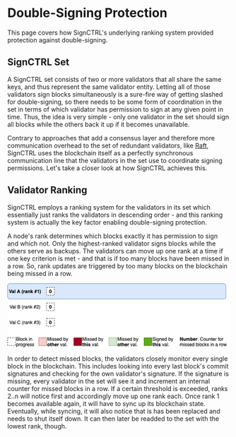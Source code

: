 # Double-Signing Protection

This page covers how SignCTRL's underlying ranking system provided protection against double-signing.

## SignCTRL Set

A SignCTRL set consists of two or more validators that all share the same keys, and thus represent the same validator entity. Letting all of those validators sign blocks simultaneously is a sure-fire way of getting slashed for double-signing, so there needs to be some form of coordination in the set in terms of which validator has permission to sign at any given point in time. Thus, the idea is very simple - only one validator in the set should sign all blocks while the others back it up if it becomes unavailable.

Contrary to approaches that add a consensus layer and therefore more communication overhead to the set of redundant validators, like [Raft](https://raft.github.io/), SignCTRL uses the blockchain itself as a perfectly synchronous communication line that the validators in the set use to coordinate signing permissions. Let's take a closer look at how SignCTRL achieves this.

## Validator Ranking

SignCTRL employs a ranking system for the validators in its set which essentially just ranks the validators in descending order - and this ranking system is actually the key factor enabling double-signing protection.

A node's rank determines which blocks exactly it has permission to sign and which not. Only the highest-ranked validator signs blocks while the others serve as backups. The validators can move up one rank at a time if one key criterion is met - and that is if too many blocks have been missed in a row. So, rank updates are triggered by too many blocks on the blockchain being missed in a row.

![Rank Updates](../imgs/rank-update.gif)

In order to detect missed blocks, the validators closely monitor every single block in the blockchain. This includes looking into every last block's commit signatures and checking for the own validator's signature. If the signature is missing, every validator in the set will see it and increment an internal counter for missed blocks in a row. If a certain threshold is exceeded, ranks 2..n will notice first and accordingly move up one rank each. Once rank 1 becomes available again, it will have to sync up its blockchain state. Eventually, while syncing, it will also notice that is has been replaced and needs to shut itself down. It can then later be readded to the set with the lowest rank, though.